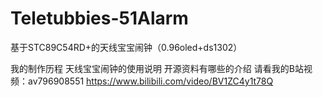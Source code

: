 # Teletubbies-51Alarm
基于STC89C54RD+的天线宝宝闹钟（0.96oled+ds1302）

我的制作历程 天线宝宝闹钟的使用说明 开源资料有哪些的介绍
请看我的B站视频：av796908551 https://www.bilibili.com/video/BV1ZC4y1t78Q
